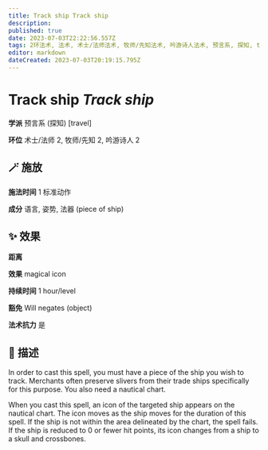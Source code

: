```yaml
---
title: Track ship Track ship
description: 
published: true
date: 2023-07-03T22:22:56.557Z
tags: 2环法术, 法术, 术士/法师法术, 牧师/先知法术, 吟游诗人法术, 预言系, 探知, travel
editor: markdown
dateCreated: 2023-07-03T20:19:15.795Z
---
```


# **Track ship** *Track ship*

**学派** 预言系 (探知) \[travel\] 

**环位** 术士/法师 2, 牧师/先知 2, 吟游诗人 2

## 🪄 施放

**施法时间** 1 标准动作

**成分** 语言, 姿势, 法器 (piece of ship)

## ✨ 效果  

**距离**  

**效果** magical icon 

**持续时间** 1 hour/level 

**豁免** Will negates (object)

**法术抗力** 是

## 📖 描述

In order to cast this spell, you must have a piece of the ship you wish to track. Merchants often preserve slivers from their trade ships specifically for this purpose. You also need a nautical chart.

When you cast this spell, an icon of the targeted ship appears on the nautical chart. The icon moves as the ship moves for the duration of this spell. If the ship is not within the area delineated by the chart, the spell fails. If the ship is reduced to 0 or fewer hit points, its icon changes from a ship to a skull and crossbones.
    